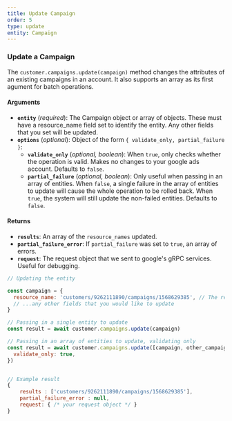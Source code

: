 ```yaml
---
title: Update Campaign
order: 5
type: update
entity: Campaign
---
```


### Update a Campaign

The `customer.campaigns.update(campaign)` method changes the attributes of an existing campaigns in an account. It also supports an array as its first agument for batch operations.

#### Arguments

- **`entity`** (_required_): The Campaign object or array of objects. These must have a resource_name field set to identify the entity. Any other fields that you set will be updated.
- **`options`** (_optional_): Object of the form `{ validate_only, partial_failure }`:
  - **`validate_only`** (_optional, boolean_): When `true`, only checks whether the operation is valid. Makes no changes to your google ads account. Defaults to `false`.
  - **`partial_failure`** (_optional, boolean_): Only useful when passing in an array of entities. When `false`, a single failure in the array of entities to update will cause the whole operation to be rolled back. When `true`, the system will still update the non-failed entities. Defaults to `false`.

#### Returns

- **`results`**: An array of the `resource_names` updated.
- **`partial_failure_error`**: If `partial_failure` was set to `true`, an array of errors.
- **`request`**: The request object that we sent to google's gRPC services. Useful for debugging.

```javascript
// Updating the entity

const campaign = {
  resource_name: 'customers/9262111890/campaigns/1568629385', // The resource_name is required
  // ...any other fields that you would like to update
}

// Passing in a single entity to update
const result = await customer.campaigns.update(campaign)

// Passing in an array of entities to update, validating only
const result = await customer.campaigns.update([campaign, other_campaign], {
  validate_only: true,
})
```

```javascript

// Example result
{
	results : ['customers/9262111890/campaigns/1568629385'],
	partial_failure_error : null,
	request: { /* your request object */ }
}

```
